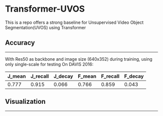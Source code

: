 # Transformer-UVOS
This is a repo offers a strong baseline for Unsupervised Video Object Segmentation(UVOS) using Transformer

## Accuracy
------
With Res50 as backbone and image size (640x352) during training, using only single-scale for testing
On DAVIS 2016:

J_mean | J_recall | J_decay | F_mean | F_recall | F_decay
-- | -- | -- | -- | -- | -- 
0.777 | 0.915 | 0.066 | 0.766 | 0.859 | 0.043

## Visualization
------
